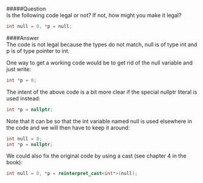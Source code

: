 #####Question  
Is the following code legal or not? If not, how might you make it legal?
```cpp
int null = 0, *p = null;
```
####Answer  
The code is not legal because the types do not match, null is of type int and p is of type pointer to int.  

One way to get a working code would be to get rid of the null variable and just write:  
```cpp
int *p = 0;
```
The intent of the above code is a bit more clear if the special nullptr literal is used instead:  
```cpp
int *p = nullptr;
```
Note that it can be so that the int variable named null is used elsewhere in the code and we will then have to keep it around:
```cpp
int null = 0;
int *p = nullptr;
```
We could also fix the original code by using a cast (see chapter 4 in the book):  
```cpp
int null = 0, *p = reinterpret_cast<int*>(null);
```
